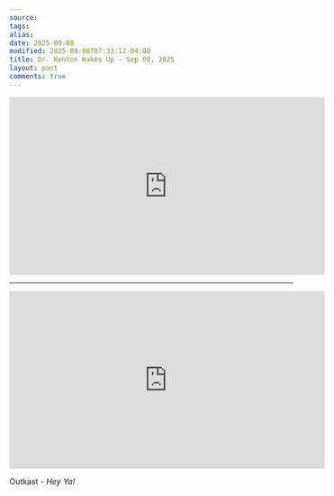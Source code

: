 ```yaml
---
source:
tags:
alias:
date: 2025-09-08
modified: 2025-09-08T07:33:12-04:00
title: Dr. Kenton Wakes Up - Sep 08, 2025
layout: post
comments: true
---
```


  

<iframe width="560" height="315" src="https://www.youtube.com/embed/FMC26g4Ud2s" title="YouTube video player" frameborder="0" allow="accelerometer; autoplay; clipboard-write; encrypted-media; gyroscope; picture-in-picture; web-share" allowfullscreen></iframe>

<!-- <img src="{{site.baseurl}}/images/[REPLACE]" width="560"> -->

---

<iframe width="560" height="315" src="https://www.youtube.com/embed/PWgvGjAhvIw?si=MttblXq88k7SVq8I" title="YouTube video player" frameborder="0" allow="accelerometer; autoplay; clipboard-write; encrypted-media; gyroscope; picture-in-picture; web-share" referrerpolicy="strict-origin-when-cross-origin" allowfullscreen></iframe>

Outkast - *Hey Ya!*